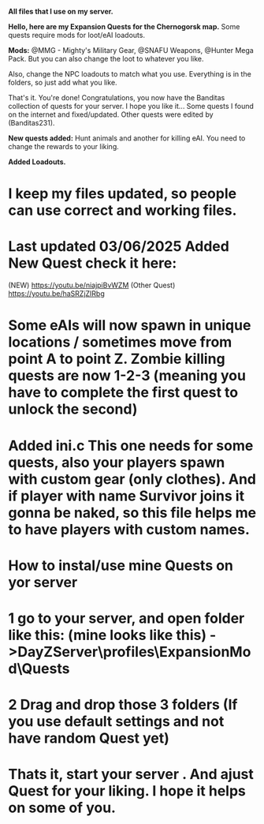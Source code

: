 **All files that I use on my server.**

**Hello, here are my Expansion Quests for the Chernogorsk map.** 
Some quests require mods for loot/eAI loadouts.

**Mods:** @MMG - Mighty's Military Gear, @SNAFU Weapons, @Hunter Mega Pack. But you can also change the loot to whatever you like.

Also, change the NPC loadouts to match what you use. Everything is in the folders, so just add what you like.

That's it. You're done! Congratulations, you now have the Banditas collection of quests for your server. I hope you like it... Some quests I found on the internet and fixed/updated. Other quests were edited by (Banditas231).

**New quests added:** 
Hunt animals and another for killing eAI. 
You need to change the rewards to your liking.

**Added Loadouts.**



# I keep my files updated, so people can use correct and working files.
# Last updated 03/06/2025 Added New Quest check it here:
(NEW) https://youtu.be/niajpiBvWZM
(Other Quest) https://youtu.be/haSRZjZIRbg
# Some eAIs will now spawn in unique locations / sometimes move from point A to point Z. Zombie killing quests are now 1-2-3 (meaning you have to complete the first quest to unlock the second)
# Added ini.c This one needs for some quests, also your players spawn with custom gear (only clothes). And if player with name Survivor joins it gonna be naked, so this file helps me to have players with custom names.

# How to instal/use mine Quests on yor server
# 1 go to your server, and open folder like this: (mine looks like this) ->DayZServer\profiles\ExpansionMod\Quests
# 2 Drag and drop those 3 folders (If you use default settings and not have random Quest yet)
# Thats it, start your server . And ajust Quest for your liking. I hope it helps on some of you.
